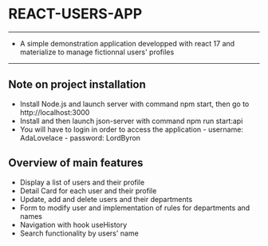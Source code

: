 # REACT-USERS-APP
***
* A simple demonstration application developped with react 17 and materialize to manage fictionnal users' profiles

***
## Note on project installation
* Install Node.js and launch server with command npm start, then go to http://localhost:3000
* Install and then launch json-server with command npm run start:api
* You will have to login in order to access the application - username: AdaLovelace - password: LordByron

## Overview of main features
* Display a list of users and their profile
* Detail Card for each user and their profile
* Update, add and delete users and their departments
* Form to modify user and implementation of rules for departments and names
* Navigation with hook useHistory
* Search functionality by users' name

